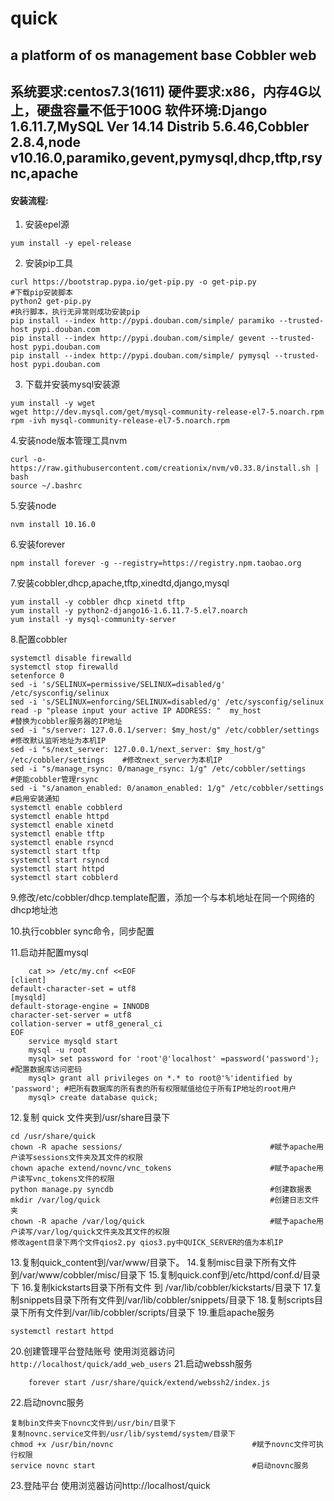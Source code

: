 # quick
a platform of os management base Cobbler web
---
**系统要求**:centos7.3(1611)
**硬件要求**:x86，内存4G以上，硬盘容量不低于100G
**软件环境**:Django 1.6.11.7,MySQL Ver 14.14 Distrib 5.6.46,Cobbler 2.8.4,node v10.16.0,paramiko,gevent,pymysql,dhcp,tftp,rsync,apache
---
#### 安装流程:

1. 安装epel源
```
yum install -y epel-release
```
2. 安装pip工具
```
curl https://bootstrap.pypa.io/get-pip.py -o get-pip.py                       #下载pip安装脚本
python2 get-pip.py                                                            #执行脚本，执行无异常则成功安装pip
pip install --index http://pypi.douban.com/simple/ paramiko --trusted-host pypi.douban.com
pip install --index http://pypi.douban.com/simple/ gevent --trusted-host pypi.douban.com
pip install --index http://pypi.douban.com/simple/ pymysql --trusted-host pypi.douban.com
```
3. 下载并安装mysql安装源
```
yum install -y wget
wget http://dev.mysql.com/get/mysql-community-release-el7-5.noarch.rpm
rpm -ivh mysql-community-release-el7-5.noarch.rpm 
```
4.安装node版本管理工具nvm
```
curl -o- https://raw.githubusercontent.com/creationix/nvm/v0.33.8/install.sh | bash
source ~/.bashrc
```
5.安装node
```
nvm install 10.16.0
```
6.安装forever
```
npm install forever -g --registry=https://registry.npm.taobao.org
```
7.安装cobbler,dhcp,apache,tftp,xinedtd,django,mysql
```
yum install -y cobbler dhcp xinetd tftp
yum install -y python2-django16-1.6.11.7-5.el7.noarch
yum install -y mysql-community-server
```
8.配置cobbler
```
systemctl disable firewalld 
systemctl stop firewalld 
setenforce 0
sed -i 's/SELINUX=permissive/SELINUX=disabled/g' /etc/sysconfig/selinux 
sed -i 's/SELINUX=enforcing/SELINUX=disabled/g' /etc/sysconfig/selinux 
read -p "please input your active IP ADDRESS: "  my_host                           #替换为cobbler服务器的IP地址
sed -i "s/server: 127.0.0.1/server: $my_host/g" /etc/cobbler/settings              #修改默认监听地址为本机IP
sed -i "s/next_server: 127.0.0.1/next_server: $my_host/g" /etc/cobbler/settings    #修改next_server为本机IP
sed -i "s/manage_rsync: 0/manage_rsync: 1/g" /etc/cobbler/settings                 #使能cobbler管理rsync
sed -i "s/anamon_enabled: 0/anamon_enabled: 1/g" /etc/cobbler/settings             #启用安装通知
systemctl enable cobblerd
systemctl enable httpd
systemctl enable xinetd
systemctl enable tftp
systemctl enable rsyncd
systemctl start tftp
systemctl start rsyncd
systemctl start httpd
systemctl start cobblerd
```
9.修改/etc/cobbler/dhcp.template配置，添加一个与本机地址在同一个网络的dhcp地址池

10.执行cobbler sync命令，同步配置

11.启动并配置mysql
```
    cat >> /etc/my.cnf <<EOF
[client]
default-character-set = utf8
[mysqld]
default-storage-engine = INNODB
character-set-server = utf8
collation-server = utf8_general_ci
EOF
    service mysqld start
    mysql -u root
    mysql> set password for 'root'@'localhost' =password('password');       #配置数据库访问密码
    mysql> grant all privileges on *.* to root@'%'identified by 'password'; #把所有数据库的所有表的所有权限赋值给位于所有IP地址的root用户
    mysql> create database quick;
```
12.复制 quick 文件夹到/usr/share目录下
```
cd /usr/share/quick
chown -R apache sessions/                                 #赋予apache用户读写sessions文件夹及其文件的权限
chown apache extend/novnc/vnc_tokens                      #赋予apache用户读写vnc_tokens文件的权限
python manage.py syncdb                                   #创建数据表
mkdir /var/log/quick                                      #创建日志文件夹
chown -R apache /var/log/quick                            #赋予apache用户读写/var/log/quick文件夹及其文件的权限
修改agent目录下两个文件qios2.py qios3.py中QUICK_SERVER的值为本机IP
```
13.复制quick_content到/var/www/目录下。
14.复制misc目录下所有文件到/var/www/cobbler/misc/目录下
15.复制quick.conf到/etc/httpd/conf.d/目录下
16.复制kickstarts目录下所有文件 到 /var/lib/cobbler/kickstarts/目录下
17.复制snippets目录下所有文件到/var/lib/cobbler/snippets/目录下
18.复制scripts目录下所有文件到/var/lib/cobbler/scripts/目录下
19.重启apache服务
```
systemctl restart httpd
```
20.创建管理平台登陆账号
   使用浏览器访问`http://localhost/quick/add_web_users`
21.启动webssh服务
```
    forever start /usr/share/quick/extend/webssh2/index.js
```
22.启动novnc服务
```
复制bin文件夹下novnc文件到/usr/bin/目录下
复制novnc.service文件到/usr/lib/systemd/system/目录下
chmod +x /usr/bin/novnc                               #赋予novnc文件可执行权限
service novnc start                                   #启动novnc服务
```
23.登陆平台
    使用浏览器访问http://localhost/quick
